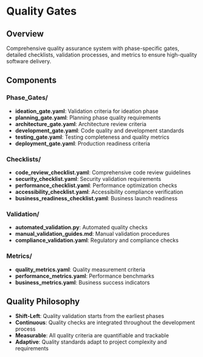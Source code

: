 
# Quality Gates

## Overview
Comprehensive quality assurance system with phase-specific gates, detailed checklists, validation processes, and metrics to ensure high-quality software delivery.

## Components

### Phase_Gates/
- **ideation_gate.yaml**: Validation criteria for ideation phase
- **planning_gate.yaml**: Planning phase quality requirements
- **architecture_gate.yaml**: Architecture review criteria
- **development_gate.yaml**: Code quality and development standards
- **testing_gate.yaml**: Testing completeness and quality metrics
- **deployment_gate.yaml**: Production readiness criteria

### Checklists/
- **code_review_checklist.yaml**: Comprehensive code review guidelines
- **security_checklist.yaml**: Security validation requirements
- **performance_checklist.yaml**: Performance optimization checks
- **accessibility_checklist.yaml**: Accessibility compliance verification
- **business_readiness_checklist.yaml**: Business launch readiness

### Validation/
- **automated_validation.py**: Automated quality checks
- **manual_validation_guides.md**: Manual validation procedures
- **compliance_validation.yaml**: Regulatory and compliance checks

### Metrics/
- **quality_metrics.yaml**: Quality measurement criteria
- **performance_metrics.yaml**: Performance benchmarks
- **business_metrics.yaml**: Business success indicators

## Quality Philosophy
- **Shift-Left**: Quality validation starts from the earliest phases
- **Continuous**: Quality checks are integrated throughout the development process
- **Measurable**: All quality criteria are quantifiable and trackable
- **Adaptive**: Quality standards adapt to project complexity and requirements
